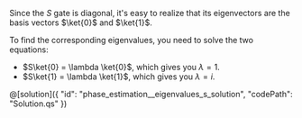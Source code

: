 Since the $S$ gate is diagonal, it's easy to realize that its eigenvectors are the basis vectors $\ket{0}$ and $\ket{1}$.

To find the corresponding eigenvalues, you need to solve the two equations:
- $S\ket{0} = \lambda \ket{0}$, which gives you $\lambda = 1$.
- $S\ket{1} = \lambda \ket{1}$, which gives you $\lambda = i$.

@[solution]({
    "id": "phase_estimation__eigenvalues_s_solution", 
    "codePath": "Solution.qs"
})
